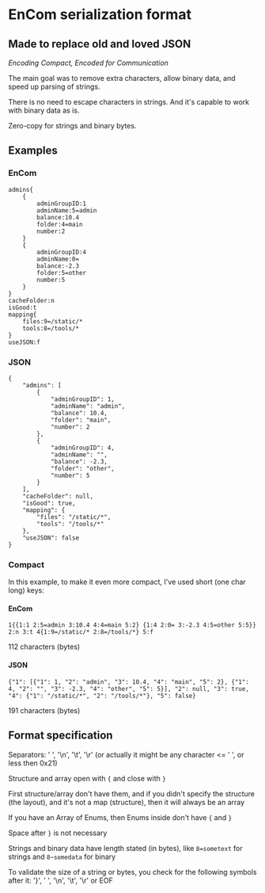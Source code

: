 # EnCom serialization format
## Made to replace old and loved JSON

*Encoding Compact, Encoded for Communication*

The main goal was to remove extra characters, allow binary data, and speed up parsing of strings.

There is no need to escape characters in strings. And it's capable to work with binary data as is.

Zero-copy for strings and binary bytes.

## Examples
### EnCom
```
admins{
    {
        adminGroupID:1
        adminName:5=admin
        balance:10.4
        folder:4=main
        number:2
    }
    {
        adminGroupID:4
        adminName:0=
        balance:-2.3
        folder:5=other
        number:5
    }
}
cacheFolder:n
isGood:t
mapping{
    files:9=/static/*
    tools:8=/tools/*
}
useJSON:f
```

### JSON
```
{
    "admins": [
        {
            "adminGroupID": 1,
            "adminName": "admin",
            "balance": 10.4,
            "folder": "main",
            "number": 2
        },
        {
            "adminGroupID": 4,
            "adminName": "",
            "balance": -2.3,
            "folder": "other",
            "number": 5
        }
    ],
    "cacheFolder": null,
    "isGood": true,
    "mapping": {
        "files": "/static/*",
        "tools": "/tools/*"
    },
    "useJSON": false
}
```

### Compact
In this example, to make it even more compact, I've used short (one char long) keys:

#### EnCom
```
1{{1:1 2:5=admin 3:10.4 4:4=main 5:2} {1:4 2:0= 3:-2.3 4:5=other 5:5}} 2:n 3:t 4{1:9=/static/* 2:8=/tools/*} 5:f
```
112 characters (bytes)

#### JSON
```
{"1": [{"1": 1, "2": "admin", "3": 10.4, "4": "main", "5": 2}, {"1": 4, "2": "", "3": -2.3, "4": "other", "5": 5}], "2": null, "3": true, "4": {"1": "/static/*", "2": "/tools/*"}, "5": false}
```
191 characters (bytes)


## Format specification
Separators: ' ', '\n', '\t', '\r' (or actually it might be any character <= ' ', or less then 0x21)

Structure and array open with `{` and close with `}`

First structure/array don't have them, and if you didn't specify the structure (the layout), and it's not a map (structure), then it will always be an array

If you have an Array of Enums, then Enums inside don't have `{` and `}`

Space after `}` is not necessary

Strings and binary data have length stated (in bytes), like `8=sometext` for strings and `8~somedata` for binary

To validate the size of a string or bytes, you check for the following symbols after it: '}', ' ', '\n', '\t', '\r' or EOF
